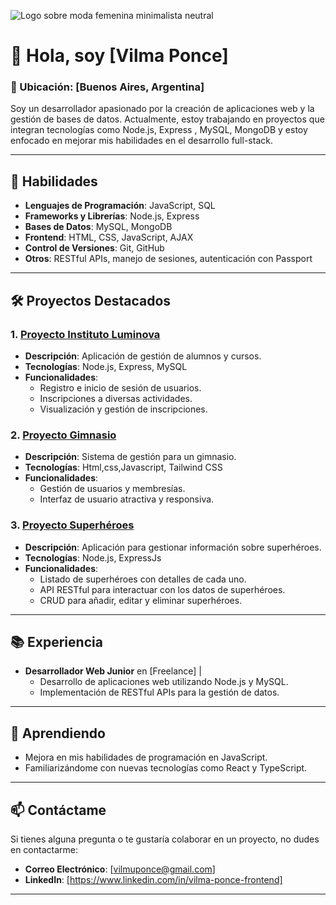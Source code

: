 ![Logo sobre moda femenina minimalista neutral](https://user-images.githubusercontent.com/115092661/207867917-52c0de8b-d76b-4407-86c6-dd393e238559.png)

# 👋 Hola, soy [Vilma Ponce]

### 📍 Ubicación: [Buenos Aires, Argentina]

Soy un desarrollador apasionado por la creación de aplicaciones web y la gestión de bases de datos. Actualmente, estoy trabajando en proyectos que integran tecnologías como Node.js, Express , MySQL, MongoDB y estoy enfocado en mejorar mis habilidades en el desarrollo full-stack.

---

## 🚀 Habilidades

- **Lenguajes de Programación**: JavaScript, SQL
- **Frameworks y Librerías**: Node.js, Express
- **Bases de Datos**: MySQL, MongoDB
- **Frontend**: HTML, CSS, JavaScript, AJAX
- **Control de Versiones**: Git, GitHub
- **Otros**: RESTful APIs, manejo de sesiones, autenticación con Passport

---

## 🛠️ Proyectos Destacados

### 1. **[Proyecto Instituto Luminova](https://github.com/tu_usuario/tu_repositorio)**
   - **Descripción**: Aplicación de gestión de alumnos y cursos.
   - **Tecnologías**: Node.js, Express, MySQL
   - **Funcionalidades**:
     - Registro e inicio de sesión de usuarios.
     - Inscripciones a diversas actividades.
     - Visualización y gestión de inscripciones.

### 2. **[Proyecto Gimnasio](https://github.com/tu_usuario/tu_repositorio)**
   - **Descripción**: Sistema de gestión para un gimnasio.
   - **Tecnologías**: Html,css,Javascript, Tailwind CSS
   - **Funcionalidades**:
     - Gestión de usuarios y membresías.
     - Interfaz de usuario atractiva y responsiva.
       
### 3. **[Proyecto Superhéroes](https://github.com/tu_usuario/tu_repositorio)**
   - **Descripción**: Aplicación para gestionar información sobre superhéroes.
   - **Tecnologías**: Node.js, ExpressJs
   - **Funcionalidades**:
     - Listado de superhéroes con detalles de cada uno.
     - API RESTful para interactuar con los datos de superhéroes.
     - CRUD para añadir, editar y eliminar superhéroes.

---

## 📚 Experiencia

- **Desarrollador Web Junior** en [Freelance] | 
  - Desarrollo de aplicaciones web utilizando Node.js y MySQL.
  - Implementación de RESTful APIs para la gestión de datos.

---

## 🌱 Aprendiendo

- Mejora en mis habilidades de programación en JavaScript.
- Familiarizándome con nuevas tecnologías como React y TypeScript.

---

## 📫 Contáctame

Si tienes alguna pregunta o te gustaría colaborar en un proyecto, no dudes en contactarme:
- **Correo Electrónico**: [vilmuponce@gmail.com]
- **LinkedIn**: [https://www.linkedin.com/in/vilma-ponce-frontend]

---


